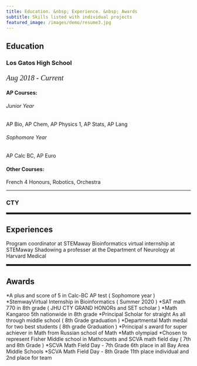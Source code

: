 ```yaml
---
title: Education. &nbsp; Experience. &nbsp; Awards
subtitle: Skills listed with individual projects
featured_image: /images/demo/resume3.jpg
---
```

        
 <h2><span>Education</span></h2>

 <h3>Los Gatos High School</h3>
  <p style="font-family:verdana; font-size:20px"><em class="date">Aug 2018 - Current</em></p>

<h4>AP Courses:</h4>
<h6>Junior Year</h6> 
AP Bio, AP Chem, AP Physics 1, AP Stats, AP Lang
<h6>Sophomore Year</h6>
AP Calc BC, AP Euro

<h4>Other Courses:</h4>
French 4 Honours, Robotics, Orchestra

<hr>
               
<h3>CTY</h3>

<hr style="height:5px;color:black">

<h2>Experiences</h2>

Program coordinator at STEMaway
Bioinformatics virtual internship at STEMaway
Shadowing a professer at the Department of Neurology at Harvard Medical

<hr style="height:5px;color:black">

<h2>Awards</h2>

*A plus and score of 5 in Calc-BC AP test ( Sophomore year )
*StemwayVirtual Internship in Bioinformatics ( Summer 2020 )
*SAT math 770 in 8th grade ( JHU CTY GRAND HONORs and SET scholar )
*Math Kangaroo 5th nationwide in 8th grade
*Principal Scholar for straight As all through middle school ( 8th Grade graduation )
*Departmental Math medal for two best students ( 8th grade Graduation )
*Principal s award for super achiever in Math from Russian school of Math 
*Math olympiad
*Chosen to represent Fisher Middle school in Mathcounts and SCVA math field day ( 7th and 8th Grade )
*SCVA Math Field Day - 7th Grade 6th place in all Bay Area Middle Schools 
*SCVA Math Field Day - 8th Grade 11th place individual and 2nd place for team